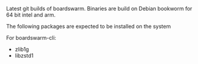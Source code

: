 Latest git builds of boardswarm. Binaries are build on Debian
bookworm for 64 bit intel and arm.

The following packages are expected to be installed on the system

For boardswarm-cli:
* zlib1g
* libzstd1
